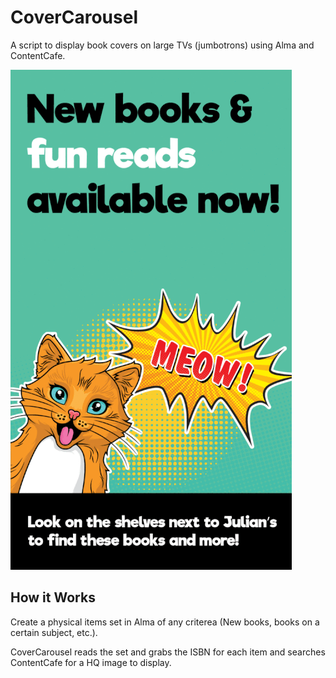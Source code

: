 # CoverCarousel
A script to display book covers on large TVs (jumbotrons) using Alma and ContentCafe.

![Alt Text](https://github.com/MrJeremyHobbs/CoverCarousel/blob/master/images/CoverCarousel-Logo.gif)

## How it Works
Create a physical items set in Alma of any criterea (New books, books on a certain subject, etc.).

CoverCarousel reads the set and grabs the ISBN for each item and searches ContentCafe for a HQ image to display. 